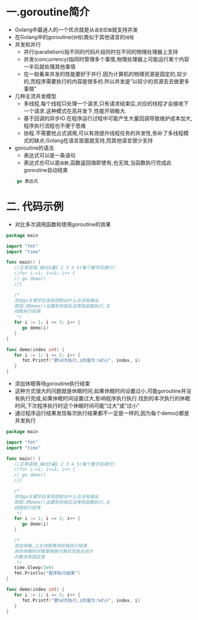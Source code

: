 # 一.goroutine简介

* Golang中最迷人的一个优点就是从`语言层面`就支持并发
* 在Golang中的goroutine(`协程`)类似于其他语言的`线程`
* 并发和并行
  * 并行(parallelism)指不同的代码片段同时在不同的物理处理器上支持
  * 并发(concurrency)指同时管理多个事情,物理处理器上可能运行某个内容一半后就处理其他事情
  * 在一般看来并发的性能要好于并行.因为计算机的物理资源是固定的,较少的,而程序需要执行的内容是很多的.所以并发是”以较少的资源去去做更多事情”
* 几种主流并发模型
  * 多线程,每个线程只处理一个请求,只有请求结束后,对应的线程才会接收下一个请求.这种模式在高并发下,性能开销极大.
  * 基于回调的异步IO.在程序运行过程中可能产生大量回调导致维护成本加大,程序执行流程也不便于思维
  * 协程.不需要抢占式调用,可以有效提升线程任务的并发性,弥补了多线程模式的缺点;Golang在语言层面就支持,而其他语言很少支持
* goroutine的语法
  * 表达式可以是一条语句
  * 表达式也可以是`函数`,函数返回值即使有,也无效,当函数执行完成此goroutine自动结束

```go
	go 表达式
```

# 二. 代码示例

* 对比多次调用函数和使用goroutine的效果

```go
package main

import "fmt"
import "time"

func main() {
   //正常调用,输出3遍1 2 3 4 5(每个数字后换行)
   //for i:=1; i<=3; i++ {
   // go demo()
   //}

   /*
   添加go关键字后发现控制台什么也没有输出
   原因:把demo()设置到协程后没等到函数执行,主
   线程执行结束
    */
   for i := 1; i <= 3; i++ {
      go demo(i)
   }
}

func demo(index int) {
   for i := 1; i <= 5; i++ {
      fmt.Printf("第%d次执行,i的值为:%d\n", index, i)
   }
}
```

* 添加休眠等待goroutine执行结束
* 这种方式很大的问题就是休眠时间,如果休眠时间设置过小,可能goroutine并没有执行完成,如果休眠时间设置过大,影响程序执行执行.找到的本次执行的休眠时间,下次程序执行时这个休眠时间可能”过大”或”过小"
* 通过程序运行结果发现每次执行结果都不一定是一样的,因为每个demo()都是并发执行

```go
package main

import "fmt"
import "time"

func main() {
   //正常调用,输出3遍1 2 3 4 5(每个数字后换行)
   //for i:=1; i<=3; i++ {
   // go demo()
   //}

   /*
   添加go关键字后发现控制台什么也没有输出
   原因:把demo()设置到协程后没等到函数执行,主
   线程执行结束
    */
   for i := 1; i <= 3; i++ {
      go demo(i)
   }

   /*
   添加休眠,让主线程等待协程执行结束.
   具体休眠时间需要根据计算机性能去估计
   次数没有固定值
    */
   time.Sleep(3e9)
   fmt.Println("程序执行结束")
}

func demo(index int) {
   for i := 1; i <= 5; i++ {
      fmt.Printf("第%d次执行,i的值为:%d\n", index, i)
   }
}
```